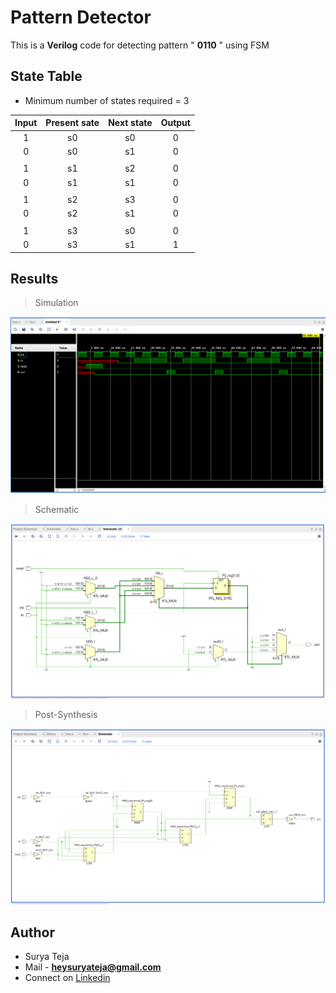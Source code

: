 # Pattern Detector

This is a **Verilog** code for detecting pattern " **0110** " using FSM

## State Table
* Minimum number of states required = 3

| Input |  Present sate | Next state | Output |
|:-----:|:-------------:|:----------:|:------:|
|   1   |       s0      |     s0     |    0   |
|   0   |       s0      |     s1     |    0   |
|       |               |            |        |
|   1   |       s1      |     s2     |    0   |
|   0   |       s1      |     s1     |    0   |
|       |               |            |        |
|   1   |       s2      |     s3     |    0   |
|   0   |       s2      |     s1     |    0   |
|       |               |            |        |
|   1   |       s3      |     s0     |    0   |
|   0   |       s3      |     s1     |    1   |


## Results

>Simulation

![](https://github.com/TheSuryaTeja/RTL-Design/blob/master/Pattern_Detector/Images/Capture.PNG?raw=true)

>Schematic

![](https://github.com/TheSuryaTeja/RTL-Design/blob/master/Pattern_Detector/Images/schematic.PNG?raw=true)

>Post-Synthesis

![](https://github.com/TheSuryaTeja/RTL-Design/blob/master/Pattern_Detector/Images/post-synth.PNG?raw=true)


## Author
* Surya Teja 
* Mail - **heysuryateja@gmail.com**
* Connect on [Linkedin](https://www.linkedin.com/in/suryateja2000/)
